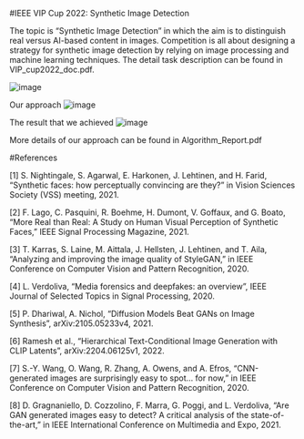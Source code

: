 #IEEE VIP Cup 2022: Synthetic Image Detection

The topic is “Synthetic Image Detection” in which the aim is to distinguish real versus AI-based content in images. Competition is all about designing a strategy for synthetic image detection by relying on image processing and machine learning techniques. The detail task description can be found in VIP_cup2022_doc.pdf.

![image](https://user-images.githubusercontent.com/62747176/214210832-be9913fa-416c-4d88-8369-b2bbbcaadb4b.png)

Our approach
![image](https://user-images.githubusercontent.com/62747176/214210883-2476f188-a1c5-42a4-9459-c2a696fc0888.png)

The result that we achieved
![image](https://user-images.githubusercontent.com/62747176/214210900-490e2371-9158-4990-bce9-ce75f33210de.png)

More details of our approach can be found in Algorithm_Report.pdf

#References

[1] S. Nightingale, S. Agarwal, E. Harkonen, J. Lehtinen, and H. Farid, “Synthetic faces: how perceptually convincing are they?” in Vision Sciences Society (VSS) meeting, 2021.

[2] F. Lago, C. Pasquini, R. Boehme, H. Dumont, V. Goffaux, and G. Boato, “More Real than Real: A Study on Human Visual Perception of Synthetic Faces,” IEEE Signal Processing Magazine, 2021.

[3] T. Karras, S. Laine, M. Aittala, J. Hellsten, J. Lehtinen, and T. Aila, “Analyzing and improving the image quality of StyleGAN,” in IEEE Conference on Computer Vision and Pattern Recognition, 2020.

[4] L. Verdoliva, “Media forensics and deepfakes: an overview”, IEEE Journal of Selected Topics in Signal Processing, 2020.

[5] P. Dhariwal, A. Nichol, “Diffusion Models Beat GANs on Image Synthesis”, arXiv:2105.05233v4, 2021.

[6] Ramesh et al., “Hierarchical Text-Conditional Image Generation with CLIP Latents”, arXiv:2204.06125v1, 2022.

[7] S.-Y. Wang, O. Wang, R. Zhang, A. Owens, and A. Efros, “CNN-generated images are surprisingly easy to spot… for now,” in IEEE Conference on Computer Vision and Pattern Recognition, 2020.

[8] D. Gragnaniello, D. Cozzolino, F. Marra, G. Poggi, and L. Verdoliva, “Are GAN generated images easy to detect? A critical analysis of the state-of-the-art,” in IEEE International Conference on Multimedia and Expo, 2021.
